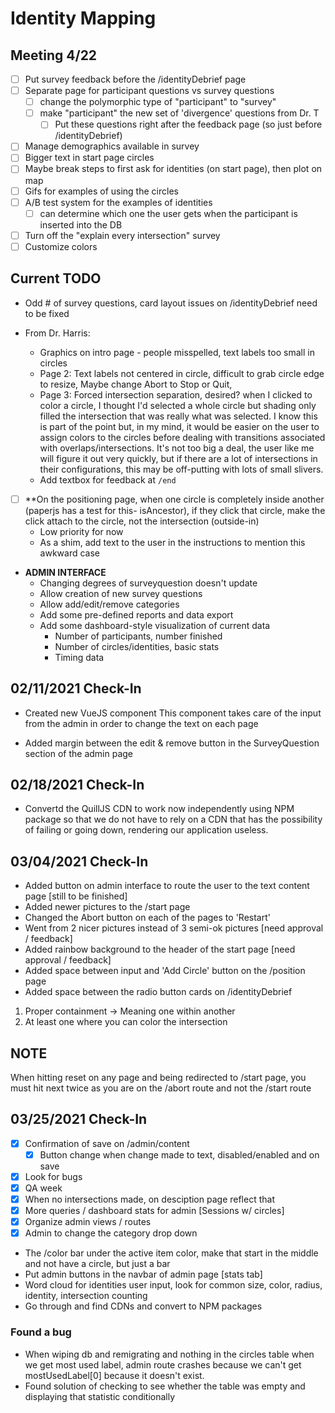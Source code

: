 # Identity Mapping

## Meeting 4/22

-   [ ] Put survey feedback before the /identityDebrief page
-   [ ] Separate page for participant questions vs survey questions
    -   [ ] change the polymorphic type of "participant" to "survey"
    -   [ ] make "participant" the new set of 'divergence' questions from Dr. T
        -   [ ] Put these questions right after the feedback page (so just before /identityDebrief)
-   [ ] Manage demographics available in survey
-   [ ] Bigger text in start page circles
-   [ ] Maybe break steps to first ask for identities (on start page), then plot on map
-   [ ] Gifs for examples of using the circles
-   [ ] A/B test system for the examples of identities
    -   [ ] can determine which one the user gets when the participant is inserted into the DB
-   [ ] Turn off the "explain every intersection" survey
-   [ ] Customize colors

## Current TODO

-   Odd # of survey questions, card layout issues on /identityDebrief need to be fixed

-   From Dr. Harris:
    -   Graphics on intro page - people misspelled, text labels too small in circles
    -   Page 2: Text labels not centered in circle, difficult to grab circle edge to resize, Maybe change Abort to Stop or Quit,
    -   Page 3: Forced intersection separation, desired? when I clicked to color a circle, I thought I'd selected a whole circle but shading only filled the intersection that was really what was selected. I know this is part of the point but, in my mind, it would be easier on the user to assign colors to the circles before dealing with transitions associated with overlaps/intersections. It's not too big a deal, the user like me will figure it out very quickly, but if there are a lot of intersections in their configurations, this may be off-putting with lots of small slivers.
    -   Add textbox for feedback at `/end`
-   [ ] \*\*On the positioning page, when one circle is completely inside another (paperjs has a test for this- isAncestor), if they click that circle, make the click attach to the circle, not the intersection (outside-in)
    -   Low priority for now
    -   As a shim, add text to the user in the instructions to mention this awkward case
-   **ADMIN INTERFACE**
    -   Changing degrees of surveyquestion doesn't update
    -   Allow creation of new survey questions
    -   Allow add/edit/remove categories
    -   Add some pre-defined reports and data export
    -   Add some dashboard-style visualization of current data
        -   Number of participants, number finished
        -   Number of circles/identities, basic stats
        -   Timing data

## 02/11/2021 Check-In

-   Created new VueJS component
    This component takes care of the input from the admin in order to change the text on each page

-   Added margin between the edit & remove button in the SurveyQuestion section of the admin page

## 02/18/2021 Check-In

-   Convertd the QuillJS CDN to work now independently using NPM package so that we do not have to rely on a CDN that has the possibility of failing or going down, rendering our application useless.

## 03/04/2021 Check-In

-   Added button on admin interface to route the user to the text content page [still to be finished]
-   Added newer pictures to the /start page
-   Changed the Abort button on each of the pages to 'Restart'
-   Went from 2 nicer pictures instead of 3 semi-ok pictures [need approval / feedback]
-   Added rainbow background to the header of the start page [need approval / feedback]
-   Added space between input and 'Add Circle' button on the /position page
-   Added space between the radio button cards on /identityDebrief

1. Proper containment -> Meaning one within another
2. At least one where you can color the intersection

## NOTE

When hitting reset on any page and being redirected to /start page, you must hit next twice as you are on the /abort route and not the /start route

## 03/25/2021 Check-In

-   [x] Confirmation of save on /admin/content
    -   [x] Button change when change made to text, disabled/enabled and on save
-   [x] Look for bugs
-   [x] QA week
-   [x] When no intersections made, on desciption page reflect that
-   [x] More queries / dashboard stats for admin [Sessions w/ circles]
-   [x] Organize admin views / routes
-   [x] Admin to change the category drop down

-   The /color bar under the active item color, make that start in the middle and not have a circle, but just a bar
-   Put admin buttons in the navbar of admin page [stats tab]
-   Word cloud for identities user input, look for common size, color, radius, identity, intersection counting
-   Go through and find CDNs and convert to NPM packages

### Found a bug

-   When wiping db and remigrating and nothing in the circles table
    when we get most used label, admin route crashes because we can't
    get mostUsedLabel[0] because it doesn't exist.
-   Found solution of checking to see whether the table was empty and
    displaying that statistic conditionally

